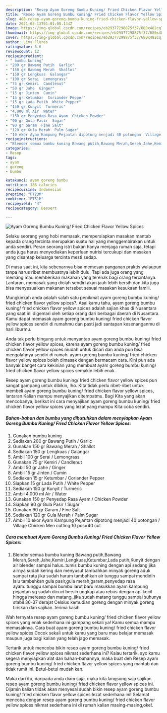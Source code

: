 ```yaml
---
description: "Resep Ayam Goreng Bumbu Kuning/ Fried Chicken Flavor Yellow Spices yang lezat dan Mudah Dibuat"
title: "Resep Ayam Goreng Bumbu Kuning/ Fried Chicken Flavor Yellow Spices yang lezat dan Mudah Dibuat"
slug: 488-resep-ayam-goreng-bumbu-kuning-fried-chicken-flavor-yellow-spices-yang-lezat-dan-mudah-dibuat
date: 2021-05-13T01:01:08.144Z
image: https://img-global.cpcdn.com/recipes/eb29377298875f37/680x482cq70/ayam-goreng-bumbu-kuning-fried-chicken-flavor-yellow-spices-foto-resep-utama.jpg
thumbnail: https://img-global.cpcdn.com/recipes/eb29377298875f37/680x482cq70/ayam-goreng-bumbu-kuning-fried-chicken-flavor-yellow-spices-foto-resep-utama.jpg
cover: https://img-global.cpcdn.com/recipes/eb29377298875f37/680x482cq70/ayam-goreng-bumbu-kuning-fried-chicken-flavor-yellow-spices-foto-resep-utama.jpg
author: Lina Flores
ratingvalue: 3.6
reviewcount: 12
recipeingredient:
- " bumbu kuning"
- "200 gr Bawang Putih  Garlic"
- "150 gr Bawang Merah  Shallot"
- "150 gr Lengkuas  Galangar"
- "100 gr Serai  Lemongrass"
- "75 gr Kemiri  Candlenut"
- "50 gr Jahe  Ginger"
- "15 gr Jinten  Cumin"
- "15 gr Ketumbar  Coriander Pepper"
- "15 gr Lada Putih  White Pepper"
- "150 gr Kunyit  Turmeric"
- "4.000 ml Air  Water"
- "150 gr Penyedap Rasa Ayam  Chicken Powder"
- "90 gr Gula Pasir  Sugar"
- "90 gr Garam  Fine Salt"
- "120 gr Gula Merah  Palm Sugar"
- "10 ekor Ayam Kampung Pejantan dipotong menjadi 40 potongan  Village Chicken Men cutting 10 pcs40 cut"
recipeinstructions:
- "Blender semua bumbu kuning Bawang putih,Bawang Merah,Sereh,Jahe,Kemiri,Lengkuas,Ketumbar,Lada putih,Kunyit dengan air blender sampai halus..tumis bumbu kuning dengan api sedang jika airnya sudah kering dan menyusut tambahkan minyak goreng aduk sampai rata jika sudah harum tambahkan air tunggu sampai mendidih lalu tambahkan gula pasir,gula merah,garam,penyedap rasa ayam..tunggu sampai bumbu larut baru masukkan ayam kampung pejantan yg sudah dicuci bersih ungkap atau rebus dengan api kecil hingga meresap dan matang..jika sudah matang tunggu sampai suhunya stabil 36-37 derajat Celsius kemudian goreng dengan minyak goreng tiriskan dan sajikan..terima kasih"
categories:
- Resep
tags:
- ayam
- goreng
- bumbu

katakunci: ayam goreng bumbu 
nutrition: 186 calories
recipecuisine: Indonesian
preptime: "PT23M"
cooktime: "PT51M"
recipeyield: "4"
recipecategory: Dessert

---
```



![Ayam Goreng Bumbu Kuning/ Fried Chicken Flavor Yellow Spices](https://img-global.cpcdn.com/recipes/eb29377298875f37/680x482cq70/ayam-goreng-bumbu-kuning-fried-chicken-flavor-yellow-spices-foto-resep-utama.jpg)

Selaku seorang yang hobi memasak, mempersiapkan masakan mantab kepada orang tercinta merupakan suatu hal yang menggembirakan untuk anda sendiri. Peran seorang istri bukan hanya menjaga rumah saja, tetapi anda juga harus menyediakan keperluan nutrisi tercukupi dan masakan yang disantap keluarga tercinta mesti sedap.

Di masa  saat ini, kita sebenarnya bisa memesan panganan praktis walaupun tanpa harus ribet membuatnya lebih dulu. Tapi ada juga orang yang memang mau memberikan makanan yang terenak bagi orang tercintanya. Lantaran, memasak yang diolah sendiri akan jauh lebih bersih dan kita juga bisa menyesuaikan makanan tersebut sesuai masakan kesukaan famili. 



Mungkinkah anda adalah salah satu penikmat ayam goreng bumbu kuning/ fried chicken flavor yellow spices?. Asal kamu tahu, ayam goreng bumbu kuning/ fried chicken flavor yellow spices adalah sajian khas di Nusantara yang saat ini digemari oleh setiap orang dari berbagai daerah di Nusantara. Kamu dapat memasak ayam goreng bumbu kuning/ fried chicken flavor yellow spices sendiri di rumahmu dan pasti jadi santapan kesenanganmu di hari liburmu.

Anda tak perlu bingung untuk menyantap ayam goreng bumbu kuning/ fried chicken flavor yellow spices, karena ayam goreng bumbu kuning/ fried chicken flavor yellow spices mudah untuk dicari dan anda pun bisa mengolahnya sendiri di rumah. ayam goreng bumbu kuning/ fried chicken flavor yellow spices boleh dimasak dengan bermacam cara. Kini pun ada banyak banget cara kekinian yang membuat ayam goreng bumbu kuning/ fried chicken flavor yellow spices semakin lebih enak.

Resep ayam goreng bumbu kuning/ fried chicken flavor yellow spices pun sangat gampang untuk dibikin, lho. Kita tidak perlu ribet-ribet untuk membeli ayam goreng bumbu kuning/ fried chicken flavor yellow spices, lantaran Kalian mampu menyajikan ditempatmu. Bagi Kita yang akan mencobanya, berikut ini cara menyajikan ayam goreng bumbu kuning/ fried chicken flavor yellow spices yang lezat yang mampu Kita coba sendiri.

<!--inarticleads1-->

##### Bahan-bahan dan bumbu yang dibutuhkan dalam menyiapkan Ayam Goreng Bumbu Kuning/ Fried Chicken Flavor Yellow Spices:

1. Gunakan  bumbu kuning
1. Sediakan 200 gr Bawang Putih / Garlic
1. Gunakan 150 gr Bawang Merah / Shallot
1. Sediakan 150 gr Lengkuas / Galangar
1. Ambil 100 gr Serai / Lemongrass
1. Gunakan 75 gr Kemiri / Candlenut
1. Ambil 50 gr Jahe / Ginger
1. Ambil 15 gr Jinten / Cumin
1. Sediakan 15 gr Ketumbar / Coriander Pepper
1. Siapkan 15 gr Lada Putih / White Pepper
1. Sediakan 150 gr Kunyit / Turmeric
1. Ambil 4.000 ml Air / Water
1. Gunakan 150 gr Penyedap Rasa Ayam / Chicken Powder
1. Siapkan 90 gr Gula Pasir / Sugar
1. Gunakan 90 gr Garam / Fine Salt
1. Sediakan 120 gr Gula Merah / Palm Sugar
1. Ambil 10 ekor Ayam Kampung Pejantan dipotong menjadi 40 potongan / Village Chicken Men cutting 10 pcs=40 cut




<!--inarticleads2-->

##### Cara membuat Ayam Goreng Bumbu Kuning/ Fried Chicken Flavor Yellow Spices:

1. Blender semua bumbu kuning Bawang putih,Bawang Merah,Sereh,Jahe,Kemiri,Lengkuas,Ketumbar,Lada putih,Kunyit dengan air blender sampai halus..tumis bumbu kuning dengan api sedang jika airnya sudah kering dan menyusut tambahkan minyak goreng aduk sampai rata jika sudah harum tambahkan air tunggu sampai mendidih lalu tambahkan gula pasir,gula merah,garam,penyedap rasa ayam..tunggu sampai bumbu larut baru masukkan ayam kampung pejantan yg sudah dicuci bersih ungkap atau rebus dengan api kecil hingga meresap dan matang..jika sudah matang tunggu sampai suhunya stabil 36-37 derajat Celsius kemudian goreng dengan minyak goreng tiriskan dan sajikan..terima kasih




Wah ternyata resep ayam goreng bumbu kuning/ fried chicken flavor yellow spices yang enak sederhana ini gampang sekali ya! Kamu semua mampu memasaknya. Cara buat ayam goreng bumbu kuning/ fried chicken flavor yellow spices Cocok sekali untuk kamu yang baru mau belajar memasak maupun juga bagi kalian yang telah jago memasak.

Tertarik untuk mencoba bikin resep ayam goreng bumbu kuning/ fried chicken flavor yellow spices nikmat sederhana ini? Kalau tertarik, ayo kamu segera menyiapkan alat dan bahan-bahannya, maka buat deh Resep ayam goreng bumbu kuning/ fried chicken flavor yellow spices yang mantab dan tidak rumit ini. Betul-betul mudah kan. 

Maka dari itu, daripada anda diam saja, maka kita langsung saja sajikan resep ayam goreng bumbu kuning/ fried chicken flavor yellow spices ini. Dijamin kalian tiidak akan menyesal sudah bikin resep ayam goreng bumbu kuning/ fried chicken flavor yellow spices lezat sederhana ini! Selamat mencoba dengan resep ayam goreng bumbu kuning/ fried chicken flavor yellow spices nikmat sederhana ini di rumah kalian masing-masing,oke!.

